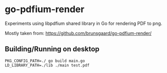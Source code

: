 # go-pdfium-render

Experiments using libpdfium shared library in Go for rendering PDF to png.

Mostly taken from: https://github.com/brunsgaard/go-pdfium-render/

## Building/Running on desktop

    PKG_CONFIG_PATH=./ go build main.go
    LD_LIBRARY_PATH=./lib ./main test.pdf
